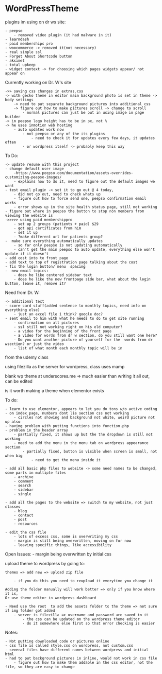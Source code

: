 # WordPressTheme



plugins im using on dr ws site:

	- peepso
		- removed video plugin (it had malware in it) 
	- learndash 
	- paid memberships pro
	- woocommerce -> removed it(not necessary)
	- real simple ssl
	- Forget About Shortcode button 
	- aksimet
	- total upkeep
	- widget context -> for choosing which pages widgets appear/ not appear on

Currently working on Dr. W's site 


	->> saving css changes in extras.css
	-> with gecko theme in editor main background photo is set in theme -> body settings
		-> need to put separate background pictures into additional css
		-> figure out how to make pictures scroll -> change to scroll
			- normal pictures can just be put in using image in page builder
	-> in peepso logo height has to be in px, not %
	-> he uses inmotion web hosting
		- auto updates work now
			- not peepso or any of the its plugins
				- need to check it for updates every few days, it updates often
			- or wordpress itself -> probably keep this way 
	
		
To Do:


	-> update resume with this project
	- change default user image
		-https://www.peepso.com/documentation/assets-overrides-customizing-peepso-images/ 
		- explains how to do it, need to figure out the default images we want
	- test email plugin -> set it to go out @ 4 today, 
		- did not go out, need to check whats up
		- figure out how to force send one, peepso confirmation email works
		- error shows up in the site health status page, still not working
	- figure out where in peepso the button to stop non members from viewing the website is
	->>>>> using paid membershippro 
		- set up 2 groups (patients + paid) $29
		- got api certificates from him
		- set it up
		- ?make different url for patients group?
	-  make sure everything automatically updates
		- so far only peepso is not updating automatically 
		- can't get the main peepso to auto update, everything else won't update if it doesn't
	- add cost into to front page
	- add text to top of registration page talking about the cost
	- fix the login button/ menu  spacing
	-  new email topics:
		- does he like centered sidebar text
		- does he like the new frontpage side bar, what about the login button, leave it, remove it?


Need from Dr. W:


	-> additional text	
	- score card stuff(added sentence to monthly topics, need info on everything else)
		- just an excel file i think? google doc?
	- sent email to him with what he needs to do to get site running
		- confirmation on all pictures
		- ssl still not working right on his old computer?
		- a video for the beginning of the front page
		- a video for words from dr w section, do you still want one here?
		- Do you want another picture of yourself for the  words from dr wsection? or just the video
		- list of what month each monthly topic will be in

from the udemy class

using filezilla as the server for wordpress, class uses mamp

blank wp theme at underscores.me
	 => much easier than writing it all out, can be edited 
	 
is it worth making a theme when elementor exists

To do: 

	- learn to use elementor, appears to let you do tons w/o active coding
	- on index page, numbers dont lie section css not working
		- circles not showing and background not white, weird picture not up also
	- having problem with putting functions into function.php
	- problem in the header array 
		- partially fixed, it shows up but the the dropdown is still not working
		- need to add the menu in the menu tab on wordpress appearance section
			- partially fixed, button is visible when screen is small, not when big
				- need to get the menu inside it

	- add all basic php files to website -> some need names to be changed, some parts in multiple files
		- archive
		- comment
		- search
		- sidebar
		- single
	
	- add all the pages to the website => switch to my website, not just classes
		- blog
		- contact
		- post
		- resources	
	
	- edit the css file
		- lots of excess css, some is overwriting my css
		- margin is still being overwritten, moving on for now
		- leaving specific things, like accessibility
		
		
Open Issues:
	- margin being overwritten by initial css
		

upload theme to wordpress by going to:

	themes => add new => upload zip file
	
		- if you do this you need to reupload it everytime you change it
		
	Adding the folder manually will work better => only if you know where it is, 
	Or use theme editor in wordpress dashboard
	
	- Need use the root  to add the assets folder to the theme => not sure if img folder got added
		- server is filezilla => username and password are saved in it
			- the css can be updated on the wordpress theme editor
			- do it somewhere else first so that error checking is easier

Notes:

	- Not putting downloaded code or pictures online
	- css file is called style.css on wordpress, not custom.css
	- several files have different names between wordpress and initial html
	- had to put background pictures in inline, would not work in css file
		- figure out how to make them addable in the css editor, not the file, so they are easy to change
